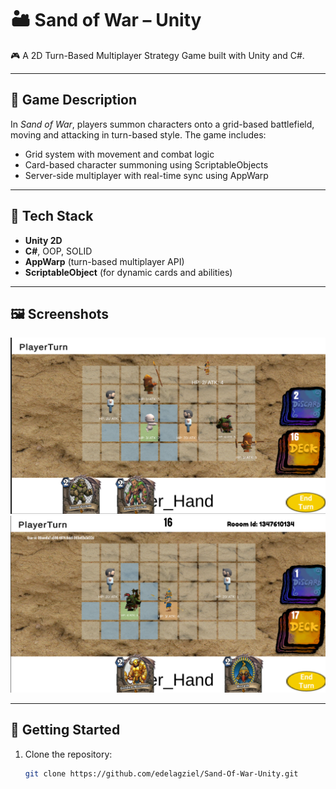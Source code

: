 # 🏜️ Sand of War – Unity

🎮 A 2D Turn-Based Multiplayer Strategy Game built with Unity and C#.

---

## 🧠 Game Description
In *Sand of War*, players summon characters onto a grid-based battlefield, moving and attacking in turn-based style. The game includes:
- Grid system with movement and combat logic
- Card-based character summoning using ScriptableObjects
- Server-side multiplayer with real-time sync using AppWarp

---

## 🧰 Tech Stack
- **Unity 2D**
- **C#**, OOP, SOLID
- **AppWarp** (turn-based multiplayer API)
- **ScriptableObject** (for dynamic cards and abilities)

---

## 🖼️ Screenshots
![Screenshot](Screenshot%202024-10-17%20130555.png)
![Screenshot](Screenshot%202024-10-17%20131913.png)

---

## 🚀 Getting Started

1. Clone the repository:
   ```bash
   git clone https://github.com/edelagziel/Sand-Of-War-Unity.git
